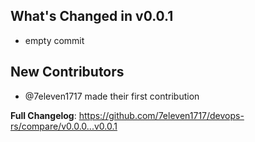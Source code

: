 ## What's Changed in v0.0.1
* empty commit

## New Contributors
* @7eleven1717 made their first contribution

**Full Changelog**: https://github.com/7eleven1717/devops-rs/compare/v0.0.0...v0.0.1

<!-- generated by git-cliff -->

